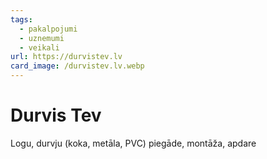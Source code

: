 ```yaml
---
tags:
  - pakalpojumi
  - uznemumi
  - veikali
url: https://durvistev.lv
card_image: /durvistev.lv.webp
---
```


# Durvis Tev

Logu, durvju (koka, metāla, PVC) piegāde, montāža, apdare
